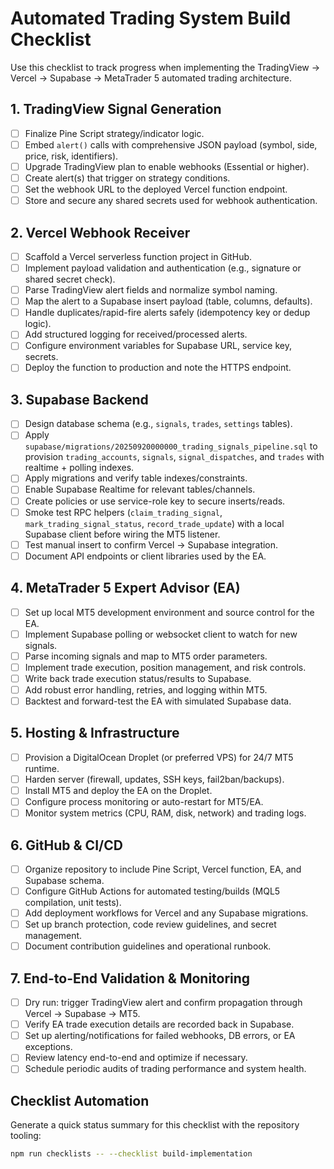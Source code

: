 # Automated Trading System Build Checklist

Use this checklist to track progress when implementing the TradingView → Vercel → Supabase → MetaTrader 5 automated trading architecture.

## 1. TradingView Signal Generation
- [ ] Finalize Pine Script strategy/indicator logic.
- [ ] Embed `alert()` calls with comprehensive JSON payload (symbol, side, price, risk, identifiers).
- [ ] Upgrade TradingView plan to enable webhooks (Essential or higher).
- [ ] Create alert(s) that trigger on strategy conditions.
- [ ] Set the webhook URL to the deployed Vercel function endpoint.
- [ ] Store and secure any shared secrets used for webhook authentication.

## 2. Vercel Webhook Receiver
- [ ] Scaffold a Vercel serverless function project in GitHub.
- [ ] Implement payload validation and authentication (e.g., signature or shared secret check).
- [ ] Parse TradingView alert fields and normalize symbol naming.
- [ ] Map the alert to a Supabase insert payload (table, columns, defaults).
- [ ] Handle duplicates/rapid-fire alerts safely (idempotency key or dedup logic).
- [ ] Add structured logging for received/processed alerts.
- [ ] Configure environment variables for Supabase URL, service key, secrets.
- [ ] Deploy the function to production and note the HTTPS endpoint.

## 3. Supabase Backend
- [ ] Design database schema (e.g., `signals`, `trades`, `settings` tables).
- [ ] Apply `supabase/migrations/20250920000000_trading_signals_pipeline.sql` to provision `trading_accounts`, `signals`, `signal_dispatches`, and `trades` with realtime + polling indexes.
- [ ] Apply migrations and verify table indexes/constraints.
- [ ] Enable Supabase Realtime for relevant tables/channels.
- [ ] Create policies or use service-role key to secure inserts/reads.
- [ ] Smoke test RPC helpers (`claim_trading_signal`, `mark_trading_signal_status`, `record_trade_update`) with a local Supabase client before wiring the MT5 listener.
- [ ] Test manual insert to confirm Vercel → Supabase integration.
- [ ] Document API endpoints or client libraries used by the EA.

## 4. MetaTrader 5 Expert Advisor (EA)
- [ ] Set up local MT5 development environment and source control for the EA.
- [ ] Implement Supabase polling or websocket client to watch for new signals.
- [ ] Parse incoming signals and map to MT5 order parameters.
- [ ] Implement trade execution, position management, and risk controls.
- [ ] Write back trade execution status/results to Supabase.
- [ ] Add robust error handling, retries, and logging within MT5.
- [ ] Backtest and forward-test the EA with simulated Supabase data.

## 5. Hosting & Infrastructure
- [ ] Provision a DigitalOcean Droplet (or preferred VPS) for 24/7 MT5 runtime.
- [ ] Harden server (firewall, updates, SSH keys, fail2ban/backups).
- [ ] Install MT5 and deploy the EA on the Droplet.
- [ ] Configure process monitoring or auto-restart for MT5/EA.
- [ ] Monitor system metrics (CPU, RAM, disk, network) and trading logs.

## 6. GitHub & CI/CD
- [ ] Organize repository to include Pine Script, Vercel function, EA, and Supabase schema.
- [ ] Configure GitHub Actions for automated testing/builds (MQL5 compilation, unit tests).
- [ ] Add deployment workflows for Vercel and any Supabase migrations.
- [ ] Set up branch protection, code review guidelines, and secret management.
- [ ] Document contribution guidelines and operational runbook.

## 7. End-to-End Validation & Monitoring
- [ ] Dry run: trigger TradingView alert and confirm propagation through Vercel → Supabase → MT5.
- [ ] Verify EA trade execution details are recorded back in Supabase.
- [ ] Set up alerting/notifications for failed webhooks, DB errors, or EA exceptions.
- [ ] Review latency end-to-end and optimize if necessary.
- [ ] Schedule periodic audits of trading performance and system health.

## Checklist Automation

Generate a quick status summary for this checklist with the repository tooling:

```bash
npm run checklists -- --checklist build-implementation
```
